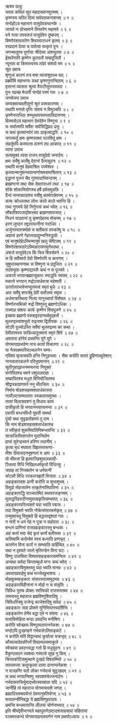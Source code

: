 ऋषय ऊचुः  
भवता कथितं सूत महदाख्यानमुत्तमम् ।  
कृष्णस्य चरितं दिव्यं सर्वपातकनाशनम् ॥ १ ॥  
सन्देहोऽत्र महाभाग वासुदेवकथानके ।  
जायते नः प्रोच्यमाने विस्तरेण महामते ॥ २ ॥  
वने गत्वा तपस्तप्तं वासुदेवेन दुष्करम् ।  
विष्णोरंशावतारेण शिवस्याराधनं कृतम् ॥ ३ ॥  
वरप्रदानं देव्या च पार्वत्या यत्कृतं पुनः ।  
जगन्मातुश्च पूर्णायाः श्रीदेव्या अंशभूतया ॥ ४ ॥  
ईश्वरेणापि कृष्णेन कुतस्तौ सम्प्रपूजितौ ।  
न्यूनता वा किमस्त्वस्य तदेवं संशयो मम ॥ ५ ॥  
सूत उवाच  
शृणुध्वं कारणं तत्र मया व्यासश्रुतञ्च यत् ।  
प्रब्रवीमि महाभागाः कथां कृष्णगुणान्विताम् ॥ ६ ॥  
वृत्तान्तं व्यासतः श्रुत्वा वैराटीसुतजस्तदा ।  
पुनः पप्रच्छ मेधावी सन्देहं परमं गतः ॥ ७ ॥  
जनमेजय उवाच  
सम्यक्सत्यवतीसूनो श्रुतं परमकारणम् ।  
तथापि मनसो वृत्तिः संशयं न विमुञ्चति ॥ ८ ॥  
कृष्णेनाराधितः शम्भुस्तपस्तप्त्वातिदारुणम् ।  
विस्मयोऽयं महाभाग देवदेवेन विष्णुना ॥ ९ ॥  
यः सर्वात्मापि सर्वेशः सर्वसिद्धिप्रदः प्रभुः ।  
स कथं कृतवान्घोरं तपः प्राकृतवद्धरिः ॥ १० ॥  
जगत्कर्तुं क्षमः कृष्णस्तथा पालयितुं क्षमः ।  
संहर्तुमपि कस्मात्स दारुणं तप आचरत् ॥ ११ ॥  
व्यास उवाच  
सत्यमुक्तं त्वया राजन् वासुदेवो जनार्दनः ।  
क्षमः सर्वेषु कार्येषु देवानां दैत्यसूदनः ॥ १२ ॥  
तथापि मानुषं देहमाश्रितः परमेश्वरः ।  
कृतवान्मानुषान्भावान्वर्णाश्रमसमाश्रितान् ॥ १३ ॥  
वृद्धानां पूजनं चैव गुरुपादाभिवन्दनम् ।  
ब्राह्मणानां तथा सेवा देवताराधनं तथा ॥ १४ ॥  
शोके शोकाभियोगश्च हर्षे हर्षसमुन्नतिः ।  
दैन्यं नानापवादाश्च स्त्रीषु कामोपसेवनम् ॥ १५ ॥  
कामः क्रोधस्तथा लोभः काले काले भवन्ति हि ।  
तथा गुणमये देहे निर्गुणत्वं कथं भवेत् ॥ १६ ॥  
सौबलीशापजाद्दोषात्तथा ब्राह्मणशापजात् ।  
निधनं यादवानां तु कृष्णदेहस्य मोचनम् ॥ १७ ॥  
हरणं लुण्ठनं तद्वत्तत्पत्नीनां नराधिप ।  
अर्जुनस्यास्त्रमोक्षे च क्लीबत्वं तस्करेषु च ॥ १८ ॥  
अज्ञत्वं हरणे गेहात्तत्प्रद्युम्नानिरुद्धयोः ।  
एवं मानुषदेहेऽस्मिन्मानुषं खलु चेष्टितम् ॥ १९ ॥  
विष्णोरंशावतारेऽस्मिन्नारायणमुनेस्तथा ।  
अंशजे वासुदेवेऽत्र किं चित्रं शिवसेवने ॥ २० ॥  
स हि सर्वेश्वरो देवो विष्णोरपि च कारणम् ।  
सुषुप्तस्थाननाथः स विष्णुना च प्रपूजितः ॥ २१ ॥  
तदंशभूताः कृष्णाद्यास्तैः कथं न स पूज्यते ।  
अकारो भगवान्ब्रह्माप्युकारः स्याद्धरिः स्वयम् ॥ २२ ॥  
मकारो भगवान् रुद्रोऽप्यर्धमात्रा महेश्वरी ।  
उत्तरोत्तरभावेनाप्युत्तमत्वं स्मृतं बुधैः ॥ २३ ॥  
अतः सर्वेषु शास्त्रेषु देवी सर्वोत्तमा स्मृता ।  
अर्धमात्रास्थिता नित्या यानुच्चार्या विशेषतः ॥ २४ ॥  
विष्णोरप्यथिको रुद्रो विष्णुस्तु ब्रह्मणोऽधिकः ।  
तस्मान्न संशयः कार्यः कृष्णेन शिवपूजने ॥ २५ ॥  
इच्छया ब्रह्मणो वक्त्राद्वरदानार्थमुद्‌बभौ ।  
मूलरुद्रस्यांशभूतो रुद्रनामा द्वितीयकः ॥ २६ ॥  
सोऽपि पूज्योऽस्ति सर्वेषां मूलरुद्रस्य का कथा ।  
देवीतत्त्वस्य सान्निध्यादुत्तमत्वं स्मृतं शिवे ॥ २७ ॥  
अवतारा हरेरेवं प्रभवन्ति युगे युगे ।  
योगमायाप्रभावेण नात्र कार्या विचारणा ॥ २८ ॥  
या नेत्रपक्ष्मपरिसञ्चलनेन सम्य-  
     ग्‌विश्वं सृजत्यवति हन्ति निगूढभावा ।
सैषा करोति सततं द्रुहिणाच्युतेशान्  
     नानावतारकलने परिभूयमानान् ॥ २९ ॥  
सूतीगृहाद्‌व्रजनमप्यनया नियुक्तं  
     संगोपितश्च भवने पशुपालराज्ञः ।  
सम्प्रापितश्च मधुरां विनियोजितश्च  
     श्रीद्वारकाप्रणयने ननु भीतचित्तः ॥ ३० ॥  
निर्माय षोडशसहस्रशतार्धकास्ता  
     नार्योऽष्टसम्मततराः स्वकलासमुत्थाः ।  
तासां विलासवशगं तु विधाय कामं  
     दासीकृतो हि भगवाननयाप्यनन्तः ॥ ३१ ॥  
एकापि बन्धनविधौ युवती समर्था  
     पुंसो यथा सुदृढलोहमयं तु दाम ।  
किं नाम षोडशसहस्रशतार्धकाश्च  
     तं स्वीकृतं शुकमिवातिनिबन्धयन्ति ॥ ३२ ॥  
सात्राजितीवशगतेन मुदान्वितेन  
     प्राप्तं सुरेन्द्रभवनं हरिणा तदानीम् ।  
कृत्वा मृधं मघवता विहृतस्तरूणा-  
     मीशः प्रियासदनभूषणतां य आप ॥ ३३ ॥  
यो भीमजां हि हृतवाञ्छिशुपालकादी-  
     ञ्जित्वा विधिं निखिलधर्मकृतो विधित्सुः ।  
जग्राह तां निजबलेन च धर्मपत्नीं  
     कोऽसौ विधिः परकलत्रहृतौ विजातः ॥ ३४ ॥  
अहङ्कारवशः प्राणी करोति च शुभाशुभम् ।  
विमूढो मोहजालेन तत्कृतेनातिपातिना ॥ ३५ ॥  
अहङ्काराद्धि सञ्जातमिदं स्थावरजङ्गमम् ।  
मूलाद्धरिहरादीनामुग्रात्प्रकृतिसम्भवात् ॥ ३६ ॥  
अहङ्कारपरित्यक्तो यदा भवति पद्मजः ।  
तदा विमुक्तो भवति नोचेत्संसारकर्मकृत् ॥ ३७ ॥  
तन्मुक्तस्तु विमुक्तो हि बद्धस्तद्वशतां गतः ।  
न नारी न धनं गेहं न पुत्रा न सहोदराः ॥ ३८ ॥  
बन्धनं प्राणिनां राजन्नहङ्कारस्तु बन्धकः ।  
अहं कर्ता मया चेदं कृतं कार्यं बलीयसा ॥ ३९ ॥  
करिष्यामि करोम्येवं स्वयं बध्नाति प्राणभृत् ।  
कारणेन विना कार्यं न सम्भवति कर्हिचित् ॥ ४० ॥  
यथा न दृश्यते जातो मृत्पिण्डेन विना घटः ।  
विष्णुः पालयिता विश्वस्याहङ्कारसमन्वितः ॥ ४१ ॥  
अन्यथा सर्वदा चिन्ताम्बुधौ मग्नः कथं भवेत् ।  
अहङ्कारविमुक्तस्तु यदा भवति मानवः ॥ ४२ ॥  
अवतारप्रवाहेषु कथं मज्जेच्छुभाशयः ।  
मोहमूलमहङ्कारः संसारस्तत्समुद्‌भवः ॥ ४३ ॥  
अहङ्कारविहीनानां न मोहो न च संसृतिः ।  
त्रिविधः पुरुषः प्रोक्तः सात्त्विको राजसस्तथा ॥ ४४ ॥  
तामसस्तु महाराज ब्रह्मविष्णुशिवादिषु ।  
त्रिविधस्त्रिषु राजेन्द्र काजेशादिषु सर्वदा ॥ ४५ ॥  
अहङ्कारः सदा प्रोक्तो मुनिभिस्तत्त्वदर्शिभिः ।  
अहङ्कारेण तेनैव बद्धा एते न संशयः ॥ ४६ ॥  
मायाविमोहिता मन्दाः प्रवदन्ति मनीषिणः ।  
करोति स्वेच्छया विष्णुरवताराननेकशः ॥ ४७ ॥  
मन्दोऽपि दुःखगहने गर्भवासेऽतिसङ्कटे ।  
न करोति मतिं विद्वान्कथं कुर्यात्स चक्रभृत् ॥ ४८ ॥  
कौसल्यादेवकीगर्भे विष्ठामलसमाकुले ।  
स्वेच्छया प्रवदन्त्यद्धा गतो हि मधुसूदनः ॥ ४९ ॥  
वैकुण्ठसदनं त्यक्त्वा गर्भवासे सुखं नु किम् ।  
चिन्ताकोटिसमुत्थाने दुःखदे विषसम्मिते ॥ ५० ॥  
तपस्तप्त्वा क्रतून्कृत्वा दत्त्वा दानान्यनेकशः ।  
न वाञ्छन्ति यतो लोका गर्भवासं सुदुःखदम् ॥ ५१ ॥  
स कथं भगवान्विष्णुः स्ववशश्चेज्जनार्दनः ।  
गर्भवासरुचिर्भूयाद्‌भवेत्स्ववशता यदि ॥ ५२ ॥  
जानीहि त्वं महाराज योगमायावशे जगत् ।  
ब्रह्मादिस्तम्बपर्यन्तं देवमानुषतिर्यगम् ॥ ५३ ॥  
मायातन्त्रीनिबद्धा ये ब्रह्मविष्णुहरादयः ।  
भ्रमन्ति बन्धमायान्ति लीलया चोर्णनाभवत् ॥ ५४ ॥  
इति श्रीमद्देवीभागवते महापुराणेऽष्टादशसाहस्र्यां संहितायां  
पञ्चमस्कन्धे योगमायाप्रभाववर्णनं नाम प्रथमोऽध्यायः ॥ १ ॥
